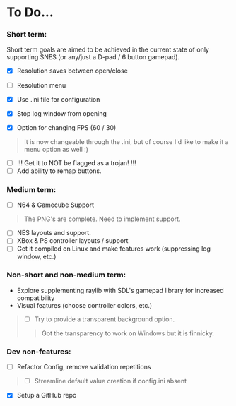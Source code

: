 # To Do...
### Short term:
Short term goals are aimed to be achieved in the current state of only supporting SNES (or any/just a D-pad / 6 button gamepad).
- [X] Resolution saves between open/close
- [ ] Resolution menu
- [X] Use .ini file for configuration

- [X] Stop log window from opening
- [X] Option for changing FPS (60 / 30)
> It is now changeable through the .ini, but of course I'd like to make it a menu option as well :)
- [ ] !!! Get it to NOT be flagged as a trojan! !!!
- [ ] Add ability to remap buttons.

### Medium term:
- [ ] N64 & Gamecube Support
> The PNG's are complete. Need to implement support.
- [ ] NES layouts and support.
- [ ] XBox & PS controller layouts / support
- [ ] Get it compiled on Linux and make features work (suppressing log window, etc.)

### Non-short and non-medium term:
- Explore supplementing raylib with SDL's gamepad library for increased compatibility
- Visual features (choose controller colors, etc.)
>- [ ] Try to provide a transparent background option.
>> Got the transparency to work on Windows but it is finnicky. 

### Dev non-features:
- [ ] Refactor Config, remove validation repetitions
> - [ ] Streamline default value creation if config.ini absent
- [X] Setup a GitHub repo